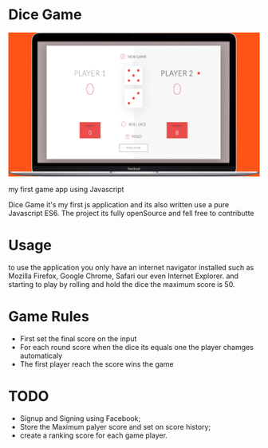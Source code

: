 # Dice Game
![alt text](https://github.com/Dnhatsave/dicegame/blob/master/vendor/img/mac2.jpg?raw=true)


my first game app using Javascript

Dice Game it's my first js application and its also written use a pure Javascript ES6.
The project its fully openSource and fell free to contributte

# Usage
to use the application you only have an internet navigator installed such as Mozilla Firefox, Google Chrome, Safari our even Internet Explorer.
and starting to play by rolling and hold the dice
the maximum score is 50. 

# Game Rules
* First set the final score on the input
* For each round score when the dice its equals one the player chamges automaticaly 
* The first player reach the score wins the game 


# TODO

* Signup and Signing using Facebook;
* Store the Maximum palyer score and set on score history;
* create a ranking score for each game player.